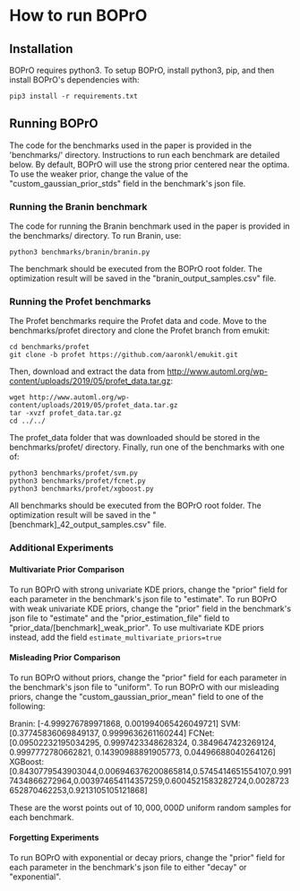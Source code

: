 # How to run BOPrO

## Installation

BOPrO requires python3. To setup BOPrO, install python3, pip, and then install BOPrO's dependencies with:
```
pip3 install -r requirements.txt
```

## Running BOPrO

The code for the benchmarks used in the paper is provided in the 'benchmarks/' directory. Instructions to run each benchmark are detailed below. By default, BOPrO will use the strong prior centered near the optima. To use the weaker prior, change the value of the "custom_gaussian_prior_stds" field in the benchmark's json file.

### Running the Branin benchmark

The code for running the Branin benchmark used in the paper is provided in the benchmarks/ directory. To run Branin, use:

```
python3 benchmarks/branin/branin.py
```

The benchmark should be executed from the BOPrO root folder. The optimization result will be saved in the "branin_output_samples.csv" file.

### Running the Profet benchmarks

The Profet benchmarks require the Profet data and code. Move to the benchmarks/profet directory and clone the Profet branch from emukit:

```
cd benchmarks/profet
git clone -b profet https://github.com/aaronkl/emukit.git
```

Then, download and extract the data from http://www.automl.org/wp-content/uploads/2019/05/profet_data.tar.gz:

```
wget http://www.automl.org/wp-content/uploads/2019/05/profet_data.tar.gz
tar -xvzf profet_data.tar.gz
cd ../../
```

The profet_data folder that was downloaded should be stored in the benchmarks/profet/ directory. Finally, run one of the benchmarks with one of:

```
python3 benchmarks/profet/svm.py
python3 benchmarks/profet/fcnet.py
python3 benchmarks/profet/xgboost.py
```

All benchmarks should be executed from the BOPrO root folder. The optimization result will be saved in the "[benchmark]\_42\_output\_samples.csv" file.

### Additional Experiments 

#### Multivariate Prior Comparison

To run BOPrO with strong univariate KDE priors, change the "prior" field for each parameter in the benchmark's json file to "estimate". 
To run BOPrO with weak univariate KDE priors, change the "prior" field in the benchmark's json file to "estimate" and the "prior_estimation_file" field to "prior_data/[benchmark]\_weak\_prior". 
To use multivariate KDE priors instead, add the field ```estimate_multivariate_priors=true```

#### Misleading Prior Comparison

To run BOPrO without priors, change the "prior" field for each parameter in the benchmark's json file to "uniform". 
To run BOPrO with our misleading priors, change the "custom\_gaussian\_prior\_mean" field to one of the following:

Branin: \[-4.999276789971868, 0.001994065426049721\]
SVM: \[0.37745836069849137, 0.9999636261160244\]
FCNet: \[0.09502232195034295, 0.9997423348628324, 0.3849647423269124, 0.9997772780662821, 0.14390988891905773, 0.04496688040264126\]
XGBoost: \[0.8430779543903044,0.006946376200865814,0.5745414651554107,0.9917434866272964,0.003974654114357259,0.6004521583282724,0.0028723652870462253,0.9213105105121868\]

These are the worst points out of $10,000,000D$ uniform random samples for each benchmark.

#### Forgetting Experiments

To run BOPrO with exponential or decay priors, change the "prior" field for each parameter in the benchmark's json file to either "decay" or "exponential". 
